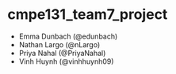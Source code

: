 # cmpe131_team7_project
- Emma Dunbach (@edunbach)
- Nathan Largo (@nLargo)
- Priya Nahal (@PriyaNahal)
- Vinh Huynh (@vinhhuynh09)
